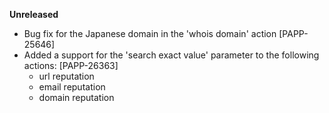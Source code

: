 **Unreleased**
* Bug fix for the Japanese domain in the 'whois domain' action [PAPP-25646]
* Added a support for the 'search exact value' parameter to the following actions: [PAPP-26363]
    * url reputation
    * email reputation
    * domain reputation

